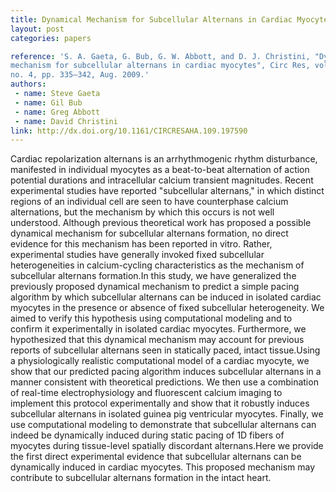 ```yaml
---
title: Dynamical Mechanism for Subcellular Alternans in Cardiac Myocytes
layout: post
categories: papers

reference: 'S. A. Gaeta, G. Bub, G. W. Abbott, and D. J. Christini, "Dynamical
mechanism for subcellular alternans in cardiac myocytes", Circ Res, vol. 105,
no. 4, pp. 335–342, Aug. 2009.'
authors: 
 - name: Steve Gaeta
 - name: Gil Bub
 - name: Greg Abbott
 - name: David Christini
link: http://dx.doi.org/10.1161/CIRCRESAHA.109.197590
---
```


Cardiac repolarization alternans is an arrhythmogenic rhythm disturbance,
manifested in individual myocytes as a beat-to-beat alternation of action
potential durations and intracellular calcium transient magnitudes. Recent
experimental studies have reported "subcellular alternans," in which distinct
regions of an individual cell are seen to have counterphase calcium
alternations, but the mechanism by which this occurs is not well understood.
Although previous theoretical work has proposed a possible dynamical mechanism
for subcellular alternans formation, no direct evidence for this mechanism has
been reported in vitro. Rather, experimental studies have generally invoked
fixed subcellular heterogeneities in calcium-cycling characteristics as the
mechanism of subcellular alternans formation.In this study, we have generalized
the previously proposed dynamical mechanism to predict a simple pacing
algorithm by which subcellular alternans can be induced in isolated cardiac
myocytes in the presence or absence of fixed subcellular heterogeneity. We
aimed to verify this hypothesis using computational modeling and to confirm it
experimentally in isolated cardiac myocytes.  Furthermore, we hypothesized that
this dynamical mechanism may account for previous reports of subcellular
alternans seen in statically paced, intact tissue.Using a physiologically
realistic computational model of a cardiac myocyte, we show that our predicted
pacing algorithm induces subcellular alternans in a manner consistent with
theoretical predictions. We then use a combination of real-time
electrophysiology and fluorescent calcium imaging to implement this protocol
experimentally and show that it robustly induces subcellular alternans in
isolated guinea pig ventricular myocytes. Finally, we use computational
modeling to demonstrate that subcellular alternans can indeed be dynamically
induced during static pacing of 1D fibers of myocytes during tissue-level
spatially discordant alternans.Here we provide the first direct experimental
evidence that subcellular alternans can be dynamically induced in cardiac
myocytes. This proposed mechanism may contribute to subcellular alternans
formation in the intact heart.
